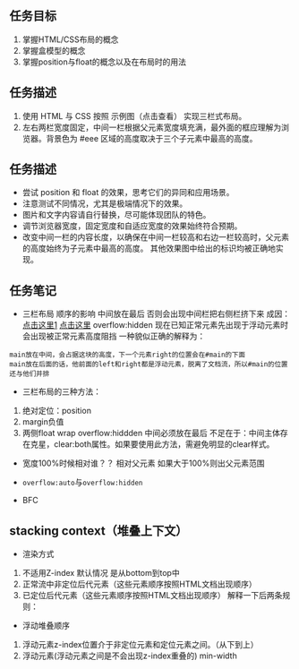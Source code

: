 ## 任务目标 ##
1. 掌握HTML/CSS布局的概念 
2. 掌握盒模型的概念
3. 掌握position与float的概念以及在布局时的用法

## 任务描述 ##
1. 使用 HTML 与 CSS 按照 示例图（点击查看） 实现三栏式布局。
2. 左右两栏宽度固定，中间一栏根据父元素宽度填充满，最外面的框应理解为浏览器。背景色为 #eee 区域的高度取决于三个子元素中最高的高度。

## 任务描述 ##

- 尝试 position 和 float 的效果，思考它们的异同和应用场景。
- 注意测试不同情况，尤其是极端情况下的效果。
- 图片和文字内容请自行替换，尽可能体现团队的特色。
- 调节浏览器宽度，固定宽度和自适应宽度的效果始终符合预期。
- 改变中间一栏的内容长度，以确保在中间一栏较高和右边一栏较高时，父元素的高度始终为子元素中最高的高度。
其他效果图中给出的标识均被正确地实现。

## 任务笔记 ##

- 三栏布局 顺序的影响 中间放在最后 否则会出现中间栏把右侧栏挤下来
成因：[点击这里1](https://developer.mozilla.org/en-US/docs/Web/CSS/CSS_Positioning/Understanding_z_index/Stacking_without_z-index)
     [点击这里](https://developer.mozilla.org/en-US/docs/Web/CSS/CSS_Positioning/Understanding_z_index/Stacking_and_float)
overflow:hidden
现在已知正常元素先出现于浮动元素时 会出现被正常元素高度阻挡
一种貌似正确的解释为：
```
main放在中间，会占据这块的高度，下一个元素right的位置会在#main的下面
main放在后面的话，他前面的left和right都是浮动元素，脱离了文档流，所以#main的位置还与他们并排
```


- 三栏布局的三种方法：
1. 绝对定位：position
2. margin负值
3. 两侧float wrap overflow:hiddden 中间必须放在最后
不足在于：中间主体存在克星，clear:both属性。如果要使用此方法，需避免明显的clear样式。

- 宽度100%时候相对谁？？
相对父元素
如果大于100%则出父元素范围

- ``overflow:auto``与``overflow:hidden``
- BFC

## stacking context（堆叠上下文） ##
- 渲染方式
1. 不适用Z-index 默认情况 是从bottom到top中
2. 正常流中非定位后代元素（这些元素顺序按照HTML文档出现顺序）
3. 已定位后代元素（这些元素顺序按照HTML文档出现顺序）
解释一下后两条规则：

- 浮动堆叠顺序
1. 浮动元素z-index位置介于非定位元素和定位元素之间。（从下到上）
2. 浮动元素(浮动元素之间是不会出现z-index重叠的)
min-width
